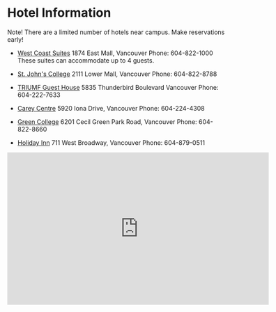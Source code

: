 # Hotel Information


Note! There are a limited number of hotels near campus. Make reservations early!


- [West Coast Suites](http://www.ubcconferences.com/accommodations/west-coast-suites/)
  1874 East Mall, Vancouver
  Phone: 604-822-1000
  These suites can accommodate up to 4 guests.

- [St. John's College](http://www.stjohns.ubc.ca)
  2111 Lower Mall, Vancouver
  Phone: 604-822-8788

- [TRIUMF Guest House](http://www.triumfhouse.ca/)
  5835 Thunderbird Boulevard Vancouver
  Phone: 604-222-7633

- [Carey Centre](http://www.careycentre.com)
  5920 Iona Drive, Vancouver
  Phone: 604-224-4308

- [Green College](http://www.greencollege.ubc.ca)
  6201 Cecil Green Park Road, Vancouver
  Phone: 604-822-8660

- [Holiday Inn](http://www.holidayinn.com/hotels/us/en/vancouver/yvrbw/hoteldetail/directions)
  711 West Broadway, Vancouver
  Phone: 604-879-0511

<iframe width="600" height="350" frameborder="0" scrolling="no" marginheight="0" marginwidth="0" src="https://maps.google.com/maps?f=q&amp;source=s_q&amp;hl=en&amp;geocode=&amp;q=http:%2F%2Fwww.cs.ubc.ca%2F~gabgohjh%2FWCOM%2Fhotelsnearubc.kml&amp;aq=&amp;sll=37.0625,-95.677068&amp;sspn=39.047881,86.572266&amp;ie=UTF8&amp;ll=49.266234,-123.188219&amp;spn=0.01073,0.136265&amp;t=m&amp;iwloc=lyrftr:m,14383886875425940211,49.261699,-123.249435&amp;output=embed"></iframe>







